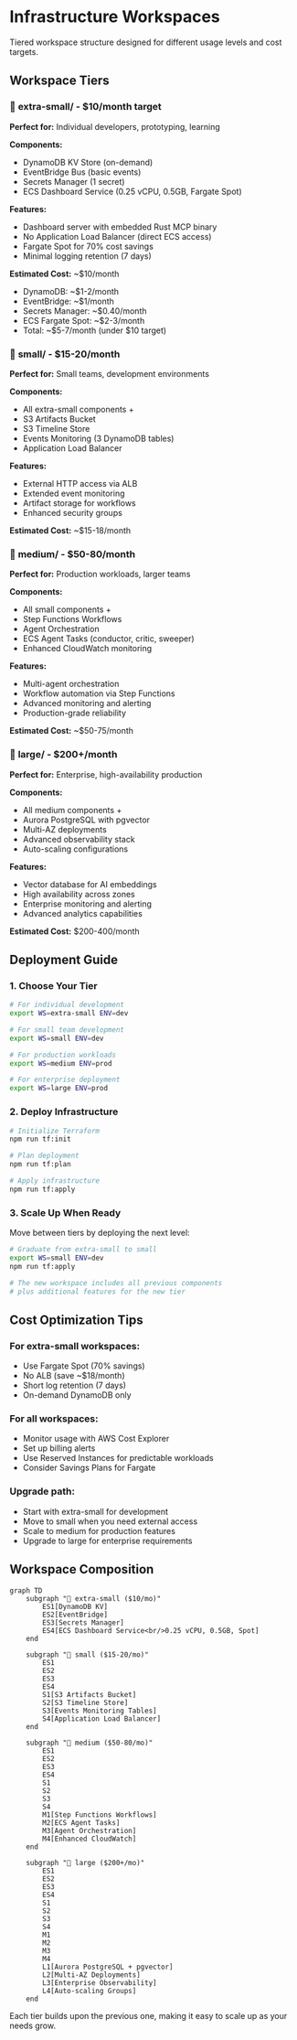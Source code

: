 # Infrastructure Workspaces

Tiered workspace structure designed for different usage levels and cost targets.

## Workspace Tiers

### 🔷 **extra-small/** - $10/month target
**Perfect for:** Individual developers, prototyping, learning

**Components:**
- DynamoDB KV Store (on-demand)
- EventBridge Bus (basic events)
- Secrets Manager (1 secret)
- ECS Dashboard Service (0.25 vCPU, 0.5GB, Fargate Spot)

**Features:**
- Dashboard server with embedded Rust MCP binary
- No Application Load Balancer (direct ECS access)
- Fargate Spot for 70% cost savings
- Minimal logging retention (7 days)

**Estimated Cost:** ~$10/month
- DynamoDB: ~$1-2/month
- EventBridge: ~$1/month
- Secrets Manager: ~$0.40/month
- ECS Fargate Spot: ~$2-3/month
- Total: ~$5-7/month (under $10 target)

### 🔶 **small/** - $15-20/month
**Perfect for:** Small teams, development environments

**Components:**
- All extra-small components +
- S3 Artifacts Bucket
- S3 Timeline Store
- Events Monitoring (3 DynamoDB tables)
- Application Load Balancer

**Features:**
- External HTTP access via ALB
- Extended event monitoring
- Artifact storage for workflows
- Enhanced security groups

**Estimated Cost:** ~$15-18/month

### 🔸 **medium/** - $50-80/month
**Perfect for:** Production workloads, larger teams

**Components:**
- All small components +
- Step Functions Workflows
- Agent Orchestration
- ECS Agent Tasks (conductor, critic, sweeper)
- Enhanced CloudWatch monitoring

**Features:**
- Multi-agent orchestration
- Workflow automation via Step Functions
- Advanced monitoring and alerting
- Production-grade reliability

**Estimated Cost:** ~$50-75/month

### 🔺 **large/** - $200+/month
**Perfect for:** Enterprise, high-availability production

**Components:**
- All medium components +
- Aurora PostgreSQL with pgvector
- Multi-AZ deployments
- Advanced observability stack
- Auto-scaling configurations

**Features:**
- Vector database for AI embeddings
- High availability across zones
- Enterprise monitoring and alerting
- Advanced analytics capabilities

**Estimated Cost:** $200-400/month

## Deployment Guide

### 1. Choose Your Tier
```bash
# For individual development
export WS=extra-small ENV=dev

# For small team development
export WS=small ENV=dev

# For production workloads
export WS=medium ENV=prod

# For enterprise deployment
export WS=large ENV=prod
```

### 2. Deploy Infrastructure
```bash
# Initialize Terraform
npm run tf:init

# Plan deployment
npm run tf:plan

# Apply infrastructure
npm run tf:apply
```

### 3. Scale Up When Ready
Move between tiers by deploying the next level:
```bash
# Graduate from extra-small to small
export WS=small ENV=dev
npm run tf:apply

# The new workspace includes all previous components
# plus additional features for the new tier
```

## Cost Optimization Tips

### For extra-small workspaces:
- Use Fargate Spot (70% savings)
- No ALB (save ~$18/month)
- Short log retention (7 days)
- On-demand DynamoDB only

### For all workspaces:
- Monitor usage with AWS Cost Explorer
- Set up billing alerts
- Use Reserved Instances for predictable workloads
- Consider Savings Plans for Fargate

### Upgrade path:
- Start with extra-small for development
- Move to small when you need external access
- Scale to medium for production features
- Upgrade to large for enterprise requirements

## Workspace Composition

```mermaid
graph TD
    subgraph "🔷 extra-small ($10/mo)"
        ES1[DynamoDB KV]
        ES2[EventBridge]
        ES3[Secrets Manager]
        ES4[ECS Dashboard Service<br/>0.25 vCPU, 0.5GB, Spot]
    end

    subgraph "🔶 small ($15-20/mo)"
        ES1
        ES2
        ES3
        ES4
        S1[S3 Artifacts Bucket]
        S2[S3 Timeline Store]
        S3[Events Monitoring Tables]
        S4[Application Load Balancer]
    end

    subgraph "🔸 medium ($50-80/mo)"
        ES1
        ES2
        ES3
        ES4
        S1
        S2
        S3
        S4
        M1[Step Functions Workflows]
        M2[ECS Agent Tasks]
        M3[Agent Orchestration]
        M4[Enhanced CloudWatch]
    end

    subgraph "🔺 large ($200+/mo)"
        ES1
        ES2
        ES3
        ES4
        S1
        S2
        S3
        S4
        M1
        M2
        M3
        M4
        L1[Aurora PostgreSQL + pgvector]
        L2[Multi-AZ Deployments]
        L3[Enterprise Observability]
        L4[Auto-scaling Groups]
    end
```

Each tier builds upon the previous one, making it easy to scale up as your needs grow.